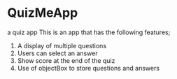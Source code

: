 # QuizMeApp
a quiz app
This is an app that has the following features;
1. A display of multiple questions
2. Users can select an answer
3. Show score at the end of the quiz
4. Use of objectBox to store questions and answers
